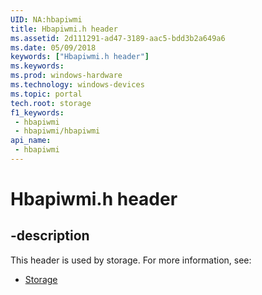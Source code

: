 ```yaml
---
UID: NA:hbapiwmi
title: Hbapiwmi.h header
ms.assetid: 2d111291-ad47-3189-aac5-bdd3b2a649a6
ms.date: 05/09/2018
keywords: ["Hbapiwmi.h header"]
ms.keywords: 
ms.prod: windows-hardware
ms.technology: windows-devices
ms.topic: portal
tech.root: storage
f1_keywords:
 - hbapiwmi
 - hbapiwmi/hbapiwmi
api_name:
 - hbapiwmi
---
```


# Hbapiwmi.h header


## -description

This header is used by storage. For more information, see:

- [Storage](../_storage/index.md)

